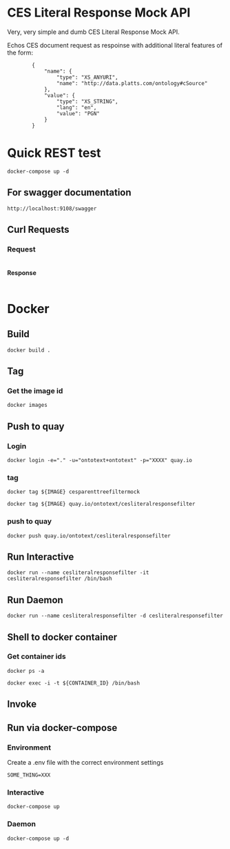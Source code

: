 CES Literal Response Mock API
=

Very, very simple and dumb CES Literal Response Mock API.

Echos CES document request as respoinse with additional literal features of the form:

```
        {
			"name": {
				"type": "XS_ANYURI",
				"name": "http://data.platts.com/ontology#cSource"
			},
			"value": {
				"type": "XS_STRING",
				"lang": "en",
				"value": "PGN"
			}
		} 
```


# Quick REST test

```
docker-compose up -d
```

## For swagger documentation
```
http://localhost:9108/swagger
```

## Curl Requests

### Request

``` 
```

#### Response
```
```

# Docker

## Build

```
docker build .
```
  
## Tag
### Get the image id

```
docker images
```

## Push to quay

### Login

```
docker login -e="." -u="ontotext+ontotext" -p="XXXX" quay.io
```

### tag
```
docker tag ${IMAGE} cesparenttreefiltermock 

docker tag ${IMAGE} quay.io/ontotext/cesliteralresponsefilter

```

### push to quay
```
docker push quay.io/ontotext/cesliteralresponsefilter

```

## Run Interactive
```
docker run --name cesliteralresponsefilter -it cesliteralresponsefilter /bin/bash
```   

## Run Daemon
```
docker run --name cesliteralresponsefilter -d cesliteralresponsefilter 
```

## Shell to docker container



### Get container ids
```
docker ps -a
```

```
docker exec -i -t ${CONTAINER_ID} /bin/bash
```



## Invoke

## Run via docker-compose

### Environment

Create a .env file with the correct environment settings

```
SOME_THING=XXX

```

### Interactive
```
docker-compose up
```

### Daemon
```
docker-compose up -d
